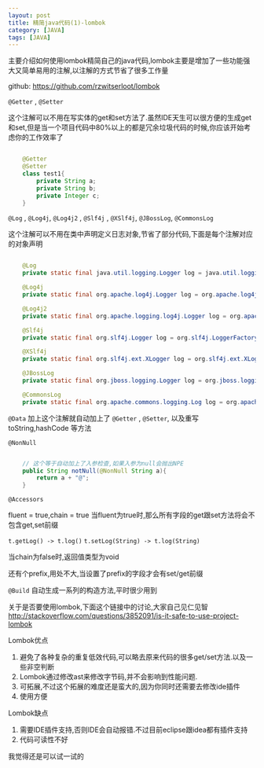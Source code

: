```yaml
---
layout: post
title: 精简java代码(1)-lombok
category: [JAVA]
tags: [JAVA]
---
```


主要介绍如何使用lombok精简自己的java代码,lombok主要是增加了一些功能强大又简单易用的注解,以注解的方式节省了很多工作量

github:  <https://github.com/rzwitserloot/lombok>

`@Getter` , `@Setter`

这个注解可以不用在写实体的get和set方法了.虽然IDE天生可以很方便的生成get和set,但是当一个项目代码中80%以上的都是冗余垃圾代码的时候,你应该开始考虑你的工作效率了

```JAVA

	@Getter
    @Setter
    class test1{
        private String a;
        private String b;
        private Integer c;
    }

```

`@Log` , `@Log4j`, `@Log4j2` , `@Slf4j` , `@XSlf4j`, `@JBossLog`, `@CommonsLog`

这个注解可以不用在类中声明定义日志对象,节省了部分代码,下面是每个注解对应的对象声明

```JAVA

	@Log 
	private static final java.util.logging.Logger log = java.util.logging.Logger.getLogger(LogExample.class.getName());

	@Log4j
	private static final org.apache.log4j.Logger log = org.apache.log4j.Logger.getLogger(LogExample.class);

	@Log4j2
	private static final org.apache.logging.log4j.Logger log = org.apache.logging.log4j.LogManager.getLogger(LogExample.class);

	@Slf4j
	private static final org.slf4j.Logger log = org.slf4j.LoggerFactory.getLogger(LogExample.class);

	@XSlf4j
	private static final org.slf4j.ext.XLogger log = org.slf4j.ext.XLoggerFactory.getXLogger(LogExample.class);

	@JBossLog
	private static final org.jboss.logging.Logger log = org.jboss.logging.Logger.getLogger(LogExample.class);

	@CommonsLog
	private static final org.apache.commons.logging.Log log = org.apache.commons.logging.LogFactory.getLog(LogExample.class);

```

`@Data` 加上这个注解就自动加上了 `@Getter` , `@Setter`, 以及重写toString,hashCode 等方法 

`@NonNull`

```JAVA

	// 这个等于自动加上了入参检查,如果入参为null会抛出NPE
	public String notNull(@NonNull String a){
        return a + "@";
    }

```

`@Accessors`

fluent = true,chain = true
当fluent为true时,那么所有字段的get跟set方法将会不包含get,set前缀

``` t.getLog() -> t.log() ```
``` t.setLog(String) -> t.log(String) ```


当chain为false时,返回值类型为void

还有个prefix,用处不大,当设置了prefix的字段才会有set/get前缀


`@Build` 自动生成一系列的构造方法,平时很少用到


关于是否要使用lombok,下面这个链接中的讨论,大家自己见仁见智
http://stackoverflow.com/questions/3852091/is-it-safe-to-use-project-lombok

Lombok优点
1. 避免了各种复杂的重复低效代码,可以略去原来代码的很多get/set方法.以及一些非空判断
2. Lombok通过修改ast来修改字节码,并不会影响到性能问题.
3. 可拓展,不过这个拓展的难度还是蛮大的,因为你同时还需要去修改ide插件
4. 使用方便

Lombok缺点
1. 需要IDE插件支持,否则IDE会自动报错.不过目前eclipse跟idea都有插件支持
2. 代码可读性不好

我觉得还是可以试一试的


